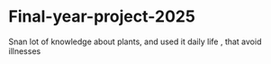 # Final-year-project-2025
Snan lot of knowledge about plants, and used it daily life , that avoid illnesses 
